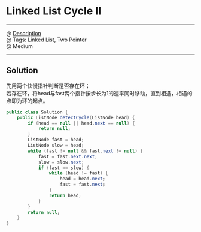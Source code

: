 #  Linked List Cycle II
------------------
@ [Description](https://leetcode.com/problems/linked-list-cycle-ii/)  
@ Tags: Linked List, Two Pointer    
@ Medium

------------------
## Solution
先用两个快慢指针判断是否存在环；  
若存在环，将head与fast两个指针按步长为1的速率同时移动，直到相遇，相遇的点即为环的起点。  
```java
public class Solution {
    public ListNode detectCycle(ListNode head) {
        if (head == null || head.next == null) {
            return null;
        }
        ListNode fast = head;
        ListNode slow = head;
        while (fast != null && fast.next != null) {
            fast = fast.next.next;
            slow = slow.next;
            if (fast == slow) {
                while (head != fast) {
                    head = head.next;
                    fast = fast.next;
                }
                return head;
            }
        }
        return null;
    }
}
```
